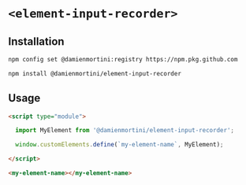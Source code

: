# `<element-input-recorder>`

## Installation

```sh
npm config set @damienmortini:registry https://npm.pkg.github.com

npm install @damienmortini/element-input-recorder
```

## Usage
```html
<script type="module">

  import MyElement from '@damienmortini/element-input-recorder';

  window.customElements.define(`my-element-name`, MyElement);

</script>

<my-element-name></my-element-name>
```
